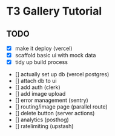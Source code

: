 # T3 Gallery Tutorial

## TODO

- [x] make it deploy (vercel)
- [x] scaffold basic ui with mock data
- [x] tidy up build process
- [] actually set up db (vercel postgres)
- [] attach db to ui
- [] add auth (clerk)
- [] add image upload
- [] error management (sentry)
- [] routing/image page (parallel route)
- [] delete button (server actions)
- [] analytics (posthog)
- [] ratelimiting (upstash)
